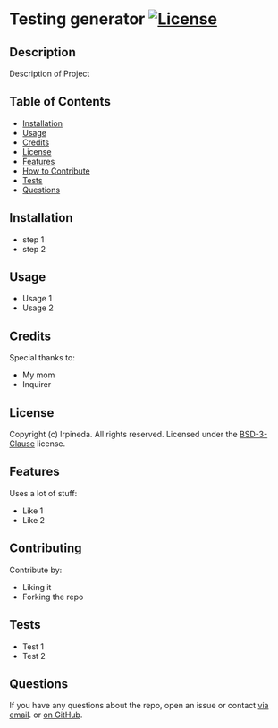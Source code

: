 
# Testing generator   [![License](https://img.shields.io/static/v1?label=License&message=BSD&color=yellowgreen&style=for-the-badge)](https://opensource.org/licenses/BSD-3-Clause)
  
## Description
Description of Project


## Table of Contents
- [Installation](#installation)
- [Usage](#usage)
- [Credits](#credits)
- [License](#license)
- [Features](#features)
- [How to Contribute](#contributing)
- [Tests](#tests)
- [Questions](#questions)
  

## Installation

- step 1
- step 2

## Usage

- Usage 1
- Usage 2


## Credits
Special thanks to:
- My mom
- Inquirer

## License
Copyright (c) lrpineda. All rights reserved.
Licensed under the [BSD-3-Clause](https://opensource.org/licenses/BSD-3-Clause) license.
  

## Features
Uses a lot of stuff:
- Like 1
- Like 2

## Contributing
Contribute by:
- Liking it
- Forking the repo

## Tests

- Test 1
- Test 2



## Questions
If you have any questions about the repo, open an issue or contact [via email](mailto:test@test.com). or [on GitHub](https://github.com/lrpineda).
  